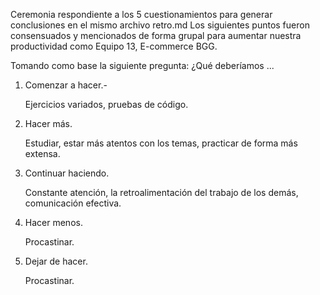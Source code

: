Ceremonia respondiente a los 5 cuestionamientos para generar conclusiones en el mismo archivo retro.md
Los siguientes puntos fueron consensuados y mencionados de forma grupal para aumentar nuestra productividad
como Equipo 13, E-commerce BGG.

Tomando como base la siguiente pregunta: ¿Qué deberíamos ...
1. Comenzar a hacer.- 

    Ejercicios variados, pruebas de código.

2. Hacer más.

    Estudiar, estar más atentos con los temas, practicar de forma más extensa.

3. Continuar haciendo.

    Constante atención, la retroalimentación del trabajo de los demás, comunicación efectiva.

4. Hacer menos.

    Procastinar.

5. Dejar de hacer.

    Procastinar.
